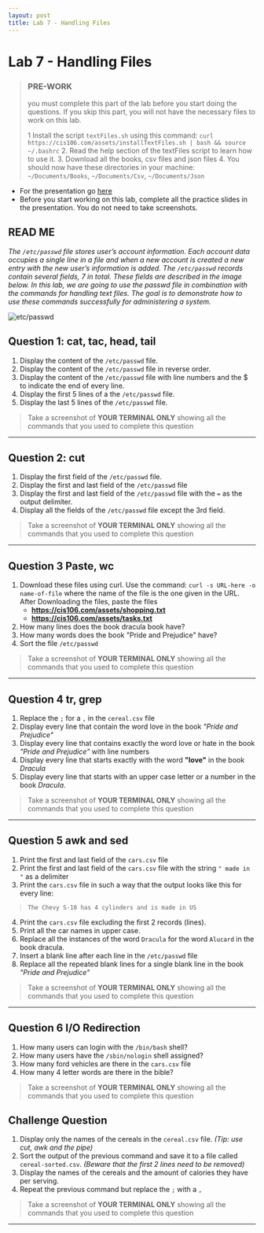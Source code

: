 ```yaml
---
layout: post
title: Lab 7 - Handling Files
---
```


# Lab 7 - Handling Files

> ### PRE-WORK
> you must complete this part of the lab before you start
> doing the questions. If you skip this part, you will not
> have the necessary files to work on this lab.
> 
> 1 Install the script `textFiles.sh` using this command: 
> `curl https://cis106.com/assets/installTextFiles.sh | bash && source ~/.bashrc` 
> 2. Read the help section of the textFiles script to learn how to use it.
> 3. Download all the books, csv files and json files
> 4. You should now have these directories in your machine:
>  `~/Documents/Books`, `~/Documents/Csv`, `~/Documents/Json`

 * For the presentation go [here](https://rapurl.live/yzb)
 * Before you start working on this lab, complete all the practice slides in the presentation. You do not need to take screenshots.  

## READ ME
*The `/etc/passwd` file stores user’s account information. Each account data occupies a single line in a file and when a new account is created a new entry with the new user’s information is added. The `/etc/passwd` records contain several fields, 7 in total. These fields are described in the image below. In this lab, we are going to use the passwd file in combination with the commands for handling text files. The goal is to demonstrate how to use these commands successfully for administering a system.* 

![etc/passwd](https://rapurl.live/j37)

## Question 1: cat, tac, head, tail
1. Display the content of the `/etc/passwd` file.
2. Display the content of the `/etc/passwd` file in reverse order.
3. Display the content of the `/etc/passwd` file with line numbers and the $ to indicate the end of every line.
4. Display the first 5 lines of a the `/etc/passwd` file.
5. Display the last 5 lines of the `/etc/passwd` file.
> Take a screenshot of **YOUR TERMINAL ONLY** showing all the commands that you used to complete this question 
<hr>

## Question 2: cut
1. Display the first field of the `/etc/passwd` file.
2. Display the first and last field of the `/etc/passwd` file
3. Display the first and last field of the `/etc/passwd` file with the `=` as the output delimiter.
4. Display all the fields of the `/etc/passwd` file except the 3rd field.
> Take a screenshot of **YOUR TERMINAL ONLY** showing all the commands that you used to complete this question
<hr>

## Question 3 Paste, wc
1. Download these files using curl. Use the command: `curl -s URL-here -o name-of-file` where the name of the file is the one given in the URL. After Downloading the files, paste the files 
   * **https://cis106.com/assets/shopping.txt** 
   * **https://cis106.com/assets/tasks.txt** 
2. How many lines does the book dracula book have?
3. How many words does the book "Pride and Prejudice" have?
4. Sort the file `/etc/passwd`
> Take a screenshot of **YOUR TERMINAL ONLY** showing all the commands that you used to complete this question
<hr>

## Question 4 tr, grep
1. Replace the `;` for a `,` in the `cereal.csv` file
2. Display every line that contain the word love in the book *"Pride and Prejudice"*
3. Display every line that contains exactly the word love or hate in the book *"Pride and Prejudice"* with line numbers
4. Display every line that starts exactly  with the word **"love"** in the book *Dracula*
5. Display every line that starts with an upper case letter or a number in the book *Dracula*.
> Take a screenshot of **YOUR TERMINAL ONLY** showing all the commands that you used to complete this question
<hr>


## Question 5 awk and sed
1. Print the first and last field of the `cars.csv` file
2. Print the first and last field of the `cars.csv` file with the string `" made in "` as a delimiter
3. Print the `cars.csv` file in such a way that the output looks like this for every line:
> `The Chevy S-10 has 4 cylinders and is made in US`
4. Print the `cars.csv` file excluding the first 2 records (lines).
5. Print all the car names in upper case.
6. Replace all the instances of the word `Dracula` for the word `Alucard` in the book dracula.
7. Insert a blank line after each line in the `/etc/passwd` file
8. Replace all the repeated blank lines for a single blank line in the book *"Pride and Prejudice"*
> Take a screenshot of **YOUR TERMINAL ONLY** showing all the commands that you used to complete this question
<hr>

## Question 6 I/O Redirection
1. How many users can login with the `/bin/bash` shell? 
2. How many users have the `/sbin/nologin` shell assigned? 
3. How many ford vehicles are there in the `cars.csv` file
4. How many 4 letter words are there in the bible? 
> Take a screenshot of **YOUR TERMINAL ONLY** showing all the commands that you used to complete this question


## Challenge Question
1. Display only the names of the cereals in the `cereal.csv` file. *(Tip: use cut, awk and the pipe)*
2. Sort the output of the previous command  and save it to a file called `cereal-sorted.csv`. *(Beware that the first 2 lines need to be removed)*
3. Display the names of the cereals and the amount of calories they have per serving.
4. Repeat the previous command but replace the `;` with a `,`

> Take a screenshot of **YOUR TERMINAL ONLY** showing all the commands that you used to complete this question
<hr>